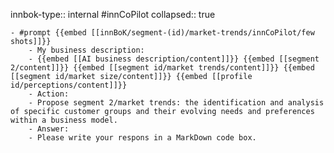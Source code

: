 innbok-type:: internal
#innCoPilot
collapsed:: true

	- #prompt {{embed [[innBoK/segment-(id)/market-trends/innCoPilot/few shots]]}}
		- My business description:
		- {{embed [[AI business description/content]]}} {{embed [[segment 2/content]]}} {{embed [[segment id/market trends/content]]}} {{embed [[segment id/market size/content]]}} {{embed [[profile id/perceptions/content]]}}
		- Action:
		- Propose segment 2/market trends: the identification and analysis of specific customer groups and their evolving needs and preferences within a business model.
		- Answer:
		- Please write your respons in a MarkDown code box.